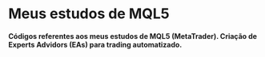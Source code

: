 # Meus estudos de MQL5

#### Códigos referentes aos meus estudos de MQL5 (MetaTrader). Criação de Experts Advidors (EAs) para trading automatizado.
